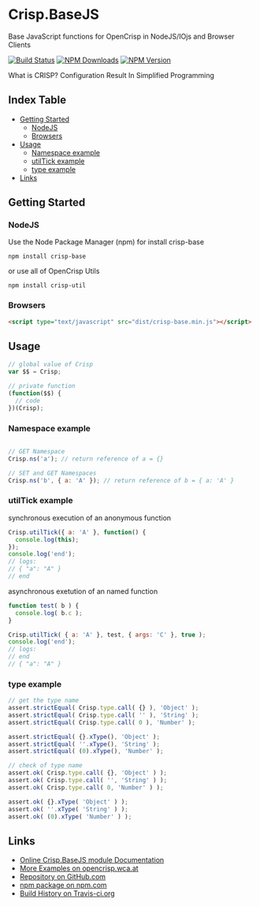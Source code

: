 # Crisp.BaseJS
Base JavaScript functions for OpenCrisp in NodeJS/IOjs and Browser Clients

[![Build Status](https://travis-ci.org/OpenCrisp/Crisp.BaseJS.svg)](https://travis-ci.org/OpenCrisp/Crisp.BaseJS)
[![NPM Downloads](https://img.shields.io/npm/dm/crisp-base.svg)](https://www.npmjs.com/package/crisp-base)
[![NPM Version](https://img.shields.io/npm/v/crisp-base.svg)](https://www.npmjs.com/package/crisp-base)

What is CRISP? Configuration Result In Simplified Programming

## Index Table

  * [Getting Started](#getting-started)
    * [NodeJS](#nodejs)
    * [Browsers](#browsers)
  * [Usage](#usage)
    * [Namespace example](#namespace-example)
    * [utilTick example](#utiltick-example)
    * [type example](#type-example)
  * [Links](#links)

## Getting Started

### NodeJS
Use the Node Package Manager (npm) for install crisp-base

    npm install crisp-base

or use all of OpenCrisp Utils

    npm install crisp-util

### Browsers
```html
<script type="text/javascript" src="dist/crisp-base.min.js"></script>
```

## Usage
```javascript
// global value of Crisp
var $$ = Crisp;

// private function
(function($$) {
  // code
})(Crisp);
```

### Namespace example
```javascript

// GET Namespace
Crisp.ns('a'); // return reference of a = {}

// SET and GET Namespaces
Crisp.ns('b', { a: 'A' }); // return reference of b = { a: 'A' }
```


### utilTick example
synchronous execution of an anonymous function
```javascript
Crisp.utilTick({ a: 'A' }, function() {
  console.log(this);
});
console.log('end');
// logs:
// { "a": "A" }
// end
```

asynchronous exetution of an named function
```javascript
function test( b ) {
  console.log( b.c );
}

Crisp.utilTick( { a: 'A' }, test, { args: 'C' }, true );
console.log('end');
// logs:
// end
// { "a": "A" }
```

### type example
```javascript
// get the type name
assert.strictEqual( Crisp.type.call( {} ), 'Object' );
assert.strictEqual( Crisp.type.call( '' ), 'String' );
assert.strictEqual( Crisp.type.call( 0 ), 'Number' );

assert.strictEqual( {}.xType(), 'Object' );
assert.strictEqual( ''.xType(), 'String' );
assert.strictEqual( (0).xType(), 'Number' );

// check of type name
assert.ok( Crisp.type.call( {}, 'Object' ) );
assert.ok( Crisp.type.call( '', 'String' ) );
assert.ok( Crisp.type.call( 0, 'Number' ) );

assert.ok( {}.xType( 'Object' ) );
assert.ok( ''.xType( 'String' ) );
assert.ok( (0).xType( 'Number' ) );
```


## Links
 * [Online Crisp.BaseJS module Documentation](http://opencrisp.wca.at/docs/module-BaseJS.html)
 * [More Examples on opencrisp.wca.at](http://opencrisp.wca.at/tutorials/BaseJS_test.html)
 * [Repository on GitHub.com](https://github.com/OpenCrisp/Crisp.BaseJS)
 * [npm package on npm.com](https://www.npmjs.com/package/crisp-base)
 * [Build History on Travis-ci.org](https://travis-ci.org/OpenCrisp/Crisp.BaseJS)
